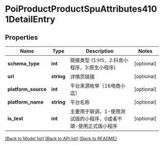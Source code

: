 # PoiProductProductSpuAttributes4101DetailEntry

## Properties
Name | Type | Description | Notes
------------ | ------------- | ------------- | -------------
**schema_type** | **int** | 链接类型 (1:H5，2:抖音小程序，3:原生小程序) | [optional] 
**url** | **string** | 详情页链接 | [optional] 
**platform_source** | **int** | 平台来源枚举（16电商小店） | [optional] 
**platform_name** | **string** | 平台名称 | [optional] 
**is_test** | **int** | 主要用于联调，1-使用测试版的小程序，0或者不填-使用正式版小程序 | [optional] 

[[Back to Model list]](../README.md#documentation-for-models) [[Back to API list]](../README.md#documentation-for-api-endpoints) [[Back to README]](../README.md)

